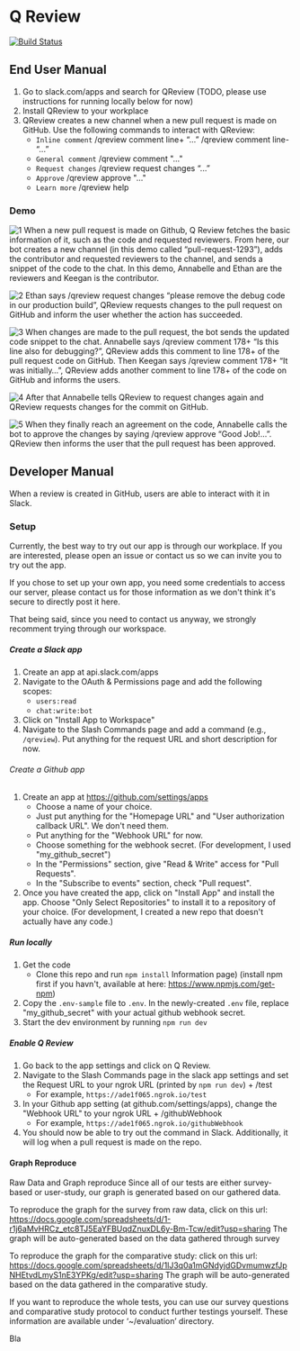# Q Review

[![Build Status](https://travis-ci.com/KeegJordan/CSE403.svg?branch=master)](https://travis-ci.com/KeegJordan/CSE403)

## End User Manual
1. Go to slack.com/apps and search for QReview (TODO, please use instructions for running locally below for now)
2. Install QReview to your workplace
3. QReview creates a new channel when a new pull request is made on GitHub. Use the following commands to interact with QReview:
	* `Inline comment`
	/qreview comment line+ “...”
	/qreview comment line- “...”
	* `General comment`
	/qreview comment "..."
	* `Request changes`
	/qreview request changes “...”
	* `Approve`
	/qreview approve "..."
	* `Learn more`
	/qreview help


### Demo
![1](https://github.com/KeegJordan/CSE403/blob/master/reports/week5/PullRequestCreate.jpg?raw=true)
When a new pull request is made on Github, Q Review fetches the basic information of it, such as the code and requested reviewers. From here, our bot creates a new channel (in this demo called “pull-request-1293”), adds the contributor and requested reviewers to the channel, and sends a snippet of the code to the chat. In this demo, Annabelle and Ethan are the reviewers and Keegan is the contributor.


![2](https://github.com/KeegJordan/CSE403/blob/master/reports/week5/2.png?raw=true)
Ethan says /qreview request changes “please remove the debug code in our production build”, QReview requests changes to the pull request on GitHub and inform the user whether the action has succeeded.  


![3](https://github.com/KeegJordan/CSE403/blob/master/reports/week5/3edited.jpg?raw=true)
When changes are made to the pull request, the bot sends the updated code snippet to the chat. Annabelle says /qreview comment 178+ “Is this line also for debugging?”, QReview adds this comment to line 178+ of the pull request code on GitHub. Then Keegan says /qreview comment 178+ “It was initially…”, QReview adds another comment to line 178+ of the code on GitHub and informs the users.


![4](https://github.com/KeegJordan/CSE403/blob/master/reports/week5/4.png?raw=true)
After that Annabelle tells QReview to request changes again and QReview requests changes for the commit on GitHub.


![5](https://github.com/KeegJordan/CSE403/blob/master/reports/week5/5edited.jpg?raw=true)
When they finally reach an agreement on the code, Annabelle calls the bot to approve the changes by saying /qreview approve “Good Job!...”. QReview then informs the user that the pull request has been approved. 




## Developer Manual

When a review is created in GitHub, users are able to interact with it in Slack.

### Setup

Currently, the best way to try out our app is through our workplace.
If you are interested, please open an issue or contact us so we can invite you to try out the app.

If you chose to set up your own app, you need some credentials to access our server, please contact
us for those information as we don't think it's secure to directly post it here.

That being said, since you need to contact us anyway, we strongly recomment trying through our workspace.

##### Create a Slack app

1. Create an app at api.slack.com/apps
2. Navigate to the OAuth & Permissions page and add the following scopes:
    * `users:read`
    * `chat:write:bot`
3. Click on "Install App to Workspace"
4. Navigate to the Slash Commands page and add a command (e.g., `/qreview`). Put anything for the request URL and short description for now.

###### Create a Github app

1. Create an app at https://github.com/settings/apps
	* Choose a name of your choice.
    * Just put anything for the "Homepage URL" and "User authorization callback
      URL". We don't need them.
    * Put anything for the "Webhook URL" for now.
    * Choose something for the webhook secret. (For development, I used
      "my_github_secret")
    * In the "Permissions" section, give "Read & Write" access for "Pull
      Requests".
    * In the "Subscribe to events" section, check "Pull request".
2. Once you have created the app, click on "Install App" and install the app.
   Choose "Only Select Repositories" to install it to a repository of your
   choice. (For development, I created a new repo that doesn't actually have any
   code.)

##### Run locally
1. Get the code
    * Clone this repo and run `npm install` Information page) (install npm first if you havn't, available at here:          	  https://www.npmjs.com/get-npm)
2. Copy the `.env-sample` file to `.env`. In the newly-created `.env` file,
   replace "my_github_secret" with your actual github webhook secret.
3. Start the dev environment by running `npm run dev`

##### Enable Q Review
1. Go back to the app settings and click on Q Review.
2. Navigate to the Slash Commands page in the slack app settings and set the Request URL to your ngrok URL (printed by `npm run dev`) + /test
    * For example, `https://ade1f065.ngrok.io/test`
3. In your Github app setting (at github.com/settings/apps), change the "Webhook URL" to your ngrok URL + /githubWebhook
	* For example, `https://ade1f065.ngrok.io/githubWebhook`
4. You should now be able to try out the command in Slack. Additionally, it will
   log when a pull request is made on the repo.
   
#### Graph Reproduce
Raw Data and Graph reproduce
Since all of our tests are either survey-based or user-study, our graph is generated based on our gathered data. 

To reproduce the graph for the survey from raw data, click on this url: https://docs.google.com/spreadsheets/d/1-r1j6aMvHRCz_etc8TJ5EaYFBUqdZnuxDL6y-Bm-Tcw/edit?usp=sharing
The graph will be auto-generated based on the data gathered through survey

To reproduce the graph for the comparative study: click on this url:
https://docs.google.com/spreadsheets/d/1lJ3q0a1mGNdyjdGDvmumwzfJpNHEtvdLmyS1nE3YPKg/edit?usp=sharing
The graph will be auto-generated based on the data gathered in the comparative study.

If you want to reproduce the whole tests, you can use our survey questions and comparative study protocol to conduct further testings yourself. These information are available under ‘~/evaluation’ directory.

Bla
